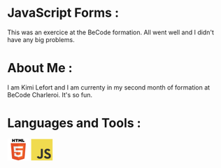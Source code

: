 # JavaScript Forms : 

This was an exercice at the BeCode formation. All went well and I didn't have any big problems.

# About Me :

I am Kimi Lefort and I am currenty in my second month of formation at BeCode Charleroi. It's so fun.

# Languages and Tools : 

<a href = 'https://en.wikipedia.org/wiki/HTML'><img src = 'https://raw.githubusercontent.com/devicons/devicon/master/icons/html5/html5-original-wordmark.svg' width = '50'></img></a>
<a href = 'https://en.wikipedia.org/wiki/JavaScript'><img src = 'https://raw.githubusercontent.com/devicons/devicon/master/icons/javascript/javascript-original.svg' width = '50'></img></a>
